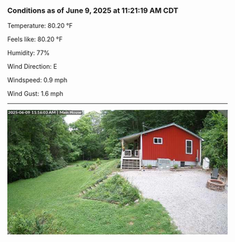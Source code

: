### Conditions as of June 9, 2025 at 11:21:19 AM CDT 

Temperature: 80.20 &deg;F

Feels like: 80.20 &deg;F

Humidity: 77%

Wind Direction: E

Windspeed: 0.9 mph

Wind Gust: 1.6 mph

---

<img src="./images/latest.jpeg"/>

